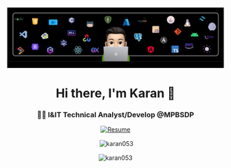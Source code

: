 ![Banner](https://github.com/Karan053/Karan053/blob/main/assets/images/Banner.jpg)

<h1 align="center">Hi there, I'm Karan 👋</h1>
<h3 align="center">👨‍💻 I&IT Technical Analyst/Develop @MPBSDP</h3>

<p align="center">
  <a href="https://drive.google.com/file/d/13nblnqdP3wUaFQ4mwQ5yUpFQZ5R0qVly/view?usp=sharing" target="_blank">
    <img alt="Resume" src="https://img.shields.io/badge/Resume-528BFF.svg?style=for-the-badge&logo=googledrive&logoColor=white" />
  </a>
</p>

<div align="center">
<p>&nbsp;<img align="center" src="https://github-readme-stats.vercel.app/api?username=karan053&theme=radical&show_icons=true&locale=en" alt="karan053" /></p>

<p><img align="center" src="https://github-readme-streak-stats.herokuapp.com/?user=karan053&theme=radical" alt="karan053" /></p>
</div>
